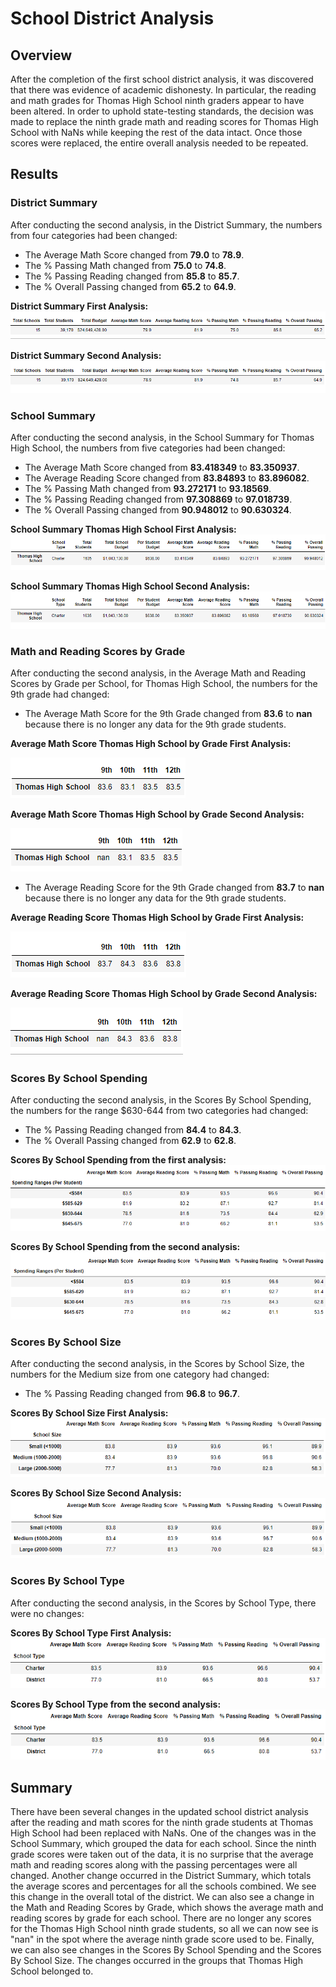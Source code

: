 # School District Analysis
## Overview
After the completion of the first school district analysis, it was discovered that there was evidence of academic dishonesty. In particular, the reading and math grades for Thomas High School ninth graders appear to have been altered. In order to uphold state-testing standards, the decision was made to replace the ninth grade math and reading scores for Thomas High School with NaNs while keeping the rest of the data intact. Once those scores were replaced, the entire overall analysis needed to be repeated. 
## Results
### District Summary
After conducting the second analysis, in the District Summary, the numbers from four categories had been changed:
- The Average Math Score changed from **79.0** to **78.9**.
- The % Passing Math changed from **75.0** to **74.8**.
- The % Passing Reading changed from **85.8** to **85.7**.
- The % Overall Passing changed from **65.2** to **64.9**.

**District Summary First Analysis:**
![Image](https://github.com/kochx384/School_District_Analysis/blob/main/images/district_summary_old.PNG)

**District Summary Second Analysis:**
![Image District Summary](https://github.com/kochx384/School_District_Analysis/blob/main/images/district_summary_new.PNG)
### School Summary
After conducting the second analysis, in the School Summary for Thomas High School,  the numbers from five categories had been changed:
- The Average Math Score changed from **83.418349** to **83.350937**.
- The Average Reading Score changed from **83.84893** to **83.896082**.
- The % Passing Math changed from **93.272171** to **93.18569**.
- The % Passing Reading changed from **97.308869** to **97.018739**.
- The % Overall Passing changed from **90.948012** to **90.630324**.

**School Summary Thomas High School First Analysis:**
![Image](https://github.com/kochx384/School_District_Analysis/blob/main/images/school_summary_old.PNG)

**School Summary Thomas High School Second Analysis:**
![Image](https://github.com/kochx384/School_District_Analysis/blob/main/images/school_summary_new.PNG)
### Math and Reading Scores by Grade
After conducting the second analysis, in the Average Math and Reading Scores by Grade per School, for Thomas High School, the numbers for the 9th grade had changed:
- The Average Math Score for the 9th Grade changed from **83.6** to **nan** because there is no longer any data for the 9th grade students.

**Average Math Score Thomas High School by Grade First Analysis:**

![image](https://github.com/kochx384/School_District_Analysis/blob/main/images/THS_math_score_old.PNG)

**Average Math Score Thomas High School by Grade Second Analysis:**

![image](https://github.com/kochx384/School_District_Analysis/blob/main/images/THS_math_score_new.PNG)

- The Average Reading Score for the 9th Grade changed from **83.7** to **nan** because there is no longer any data for the 9th grade students.

**Average Reading Score Thomas High School by Grade First Analysis:**

![image](https://github.com/kochx384/School_District_Analysis/blob/main/images/THS_reading_score_old.PNG)

**Average Reading Score Thomas High School by Grade Second Analysis:**

![image](https://github.com/kochx384/School_District_Analysis/blob/main/images/THS_reading_score_new.PNG)
### Scores By School Spending
After conducting the second analysis, in the Scores By School Spending, the numbers for the range $630-644 from two categories had changed:
- The % Passing Reading changed from **84.4** to **84.3**.
- The % Overall Passing changed from **62.9** to **62.8**.

**Scores By School Spending from the first analysis:**
![image](https://github.com/kochx384/School_District_Analysis/blob/main/images/scores_spending_old.PNG)

**Scores By School Spending from the second analysis:**
![image](https://github.com/kochx384/School_District_Analysis/blob/main/images/scores_spending_new.PNG)

### Scores By School Size
After conducting the second analysis, in the Scores by School Size, the numbers for the Medium size from one category had changed:
- The % Passing Reading changed from **96.8** to **96.7**.

**Scores By School Size First Analysis:**
![image](https://github.com/kochx384/School_District_Analysis/blob/main/images/scores_school_size_old.PNG)

**Scores By School Size Second Analysis:**
![image](https://github.com/kochx384/School_District_Analysis/blob/main/images/scores_school_size_new.PNG)

### Scores By School Type
After conducting the second analysis, in the Scores by School Type, there were no changes:

**Scores By School Type First Analysis:**
![image](https://github.com/kochx384/School_District_Analysis/blob/main/images/scores_school_type_old.PNG)

**Scores By School Type from the second analysis:**
![image](https://github.com/kochx384/School_District_Analysis/blob/main/images/scores_school_type_new.PNG)

## Summary
There have been several changes in the updated school district analysis after the reading and math scores for the ninth grade students at Thomas High School had been replaced with NaNs. One of the changes was in the School Summary, which grouped the data for each school. Since the ninth grade scores were taken out of the data, it is no surprise that the average math and reading scores along with the passing percentages were all changed. Another change occurred in the District Summary, which totals the average scores and percentages for all the schools combined. We see this change in the overall total of the district. We can also see a change in the Math and Reading Scores by Grade, which shows the average math and reading scores by grade for each school. There are no longer any scores for the Thomas High School ninth grade students, so all we can now see is "nan" in the spot where the average ninth grade score used to be. Finally, we can also see changes in the Scores By School Spending and the Scores By School Size. The changes occurred in the groups that Thomas High School belonged to. 
